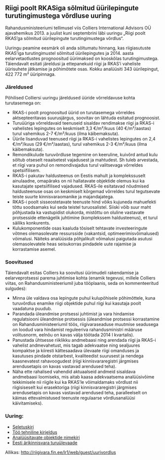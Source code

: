 ## Riigi poolt RKASiga sõlmitud üürilepingute turutingimustega võrdluse uuring

Rahandusministeeriumi tellimusel viis Colliers International Advisors OÜ ajavahemikus 2013. a juulist kuni septembrini läbi uuringu „Riigi poolt RKAS’ga sõlmitud üürilepingute turutingimustega võrdlus“.
 
Uuringu peamine eesmärk oli anda sõltumatu hinnang, kas riigiasutuste RKAS’iga turutingimustel sõlmitud üürilepingutes ja 2014. aasta eelarvetaotlustes prognoositud üürimaksed on kooskõlas turutingimustega. Täiendavalt esitati järeldusi ja ettepanekuid riigi ja RKAS’i vaheliste üürisuhete jätkamise ja põhimõtete osas. Kokku analüüsiti 343 üürilepingut, 422 772 m² üüripinnaga.

### Järeldused

Põhilised Colliersi uuringu järeldused üüride võrreldavuse kohta turutasemega on:

* RKAS-i poolt prognoositud üürid on turutasemega võrreldes aktsepteeritavas suurusjärgus, soovitav on lähtuda esitatud prognoosist.
* Turuüüriga võrreldavaid teenuseid sisaldav rendimakse riigi ja RKAS-i vahelistes lepingutes on keskmiselt 3,3 €/m²/kuus (40 €/m²/aastas) turul vahemikus 2-7 €/m²/kuus (ilma käibemaksuta).
* Üürile lisanduvad teenused riigi ja RKAS-i vahelistes lepingutes on 2,4 €/m²/kuus (29 €/m²/aastas), turul vahemikus 2-3 €/m²/kuus (ilma käibemaksuta).
* Remondikulude turuvõrdluse tegemine on keeruline, kuivõrd antud kulu sõltub otseselt reaalsetest vajadusest ja mahtudest. Sh tuleb arvestada, et riigi vara puhul on remondivajadus turul valitsevaga võrreldes spetsiifilisem.
* RKAS-i pakutav haldusteenus on Eestis mahult ja komplekssuselt ainulaadne, omapäraks on nii hallatavate objektide olemus kui ka kasutajate spetsiifilised vajadused. RKAS-ile esitatavad nõudmised haldusteenuse osas on keskmiselt kõrgemad võrreldes turul tegutsevate teiste suurte kinnisvaraomanike ja majandajatega.
* RKAS-i poolt sisseostetavate teenuste hind võiks kujuneda mahuefekti tõttu soodsamaks kui seda teistel turuosalistel. Siiski võib suur maht põhjustada ka vastupidist olukorda, mistõttu on oluline vastavate protsesside ettenägelik juhtimine (komplekssem haldusteenus), et turul säiliks konkurents.
* Kulukomponentide osas kaaluda tõsiselt tehtavate investeeringute võtmes olemasolevate ressursside (vakantsid, optimeerimisvõimalused) võimalusi. Näiteks analüüsida põhjalikult võimalusi paigutada asutusi olemasolevatele heas seisukorras pindadele uute rajamise ja korrastamise asemel.

### Soovitused

Täiendavalt esitas Colliers ka soovitusi üürimudeli rakendamise ja eelarveprotsessi parema juhtimise kohta (enamik tegevusi, millele Colliers viitas, on Rahandusministeeriumil juba tööplaanis, seda on kommenteeritud sulgudes):

* Minna üle valdava osa lepingute puhul kulupõhisele põhimõttele, kuna turuvõrdlus enamike riigi objektide puhul riigi kui kasutaja poolt vaadatuna puudub.
* Parandada üleandmise protsessi juhtimist ja vara hindamise regulatsiooni üleandmise protsessis (üleandmise protsessi korrastamine on Rahandusministeeriumil töös, riigivaraseaduse muutmise seadusega on loodud vara hindamist reguleeriva rahandusministri määruse volitusnorm, eelnõu on kavas välja töötada 2014 I kvartalis). 
* Panustada ühtsesse riiklikku andmebaasi ning arendada riigi ja RKAS-i vahelist andmevahetust, mis tagab adekvaatse ning sealjuures kompaktse ja kiiresti kättesaadava ülevaate riigi omanduses ja kasutuses pindade otstarbest, kvaliteedist suurusest ja nendega kaasnevatest rahavoogudest (riigi kinnisvararegistri järgmises arendusetapis on kavas vastavad arendused teha). 
* Näha ette rahalised vahendid aktuaalseid andmeid sisaldava andmebaasi loomiseks, mis aitab kaasa adekvaatsema analüüsivõime tekkimisele nii riigile kui ka RKAS’le võimaldamaks võrdlust nii riigisiseselt kui erasektoriga (riigi kinnisvararegistri järgmises arendusetapis on kavas vastavad arendused teha, paralleelselt on käimas ettevalmistused teenuste regulaarse võrdlusanalüüsi käivitamiseks). 

### Uuring:

* [Seletuskiri](https://github.com/kinnisvara/infohaldus/blob/master/uuringud/%C3%BC%C3%BCriv%C3%B5rdlus/2013-10_Rahandusministeerium_Riigi-%C3%BC%C3%BCrilepingute-uuring_L6PPARUANNE_Seletuskiri.pdf)
* [Töö tehniline kirjeldus](https://github.com/kinnisvara/infohaldus/blob/master/uuringud/%C3%BC%C3%BCriv%C3%B5rdlus/2013-10_Rahandusministeerium_Riigi-%C3%BC%C3%BCrilepingute-uuring_L6PPARUANNE_Seletuskiri_Lisa-1_T%C3%B6%C3%B6-tehniline-kirjeldus.pdf)
* [Analüüsitavate objektide nimekiri](https://github.com/kinnisvara/infohaldus/blob/master/uuringud/%C3%BC%C3%BCriv%C3%B5rdlus/2013-10_Rahandusministeerium_Riigi-%C3%BC%C3%BCrilepingute-uuring_L6PPARUANNE_Seletuskiri_Lisa-2_Anal%C3%BC%C3%BCsitavate-objektide-nimekiri.pdf)
* [Eesti ärikinnisvara turuülevaade](https://github.com/kinnisvara/infohaldus/blob/master/uuringud/%C3%BC%C3%BCriv%C3%B5rdlus/2013-10_Rahandusministeerium_Riigi-%C3%BC%C3%BCrilepingute-uuring_L6PPARUANNE_Seletuskiri_Lisa-4_Eesti-%C3%84rikinnisvara-Turu%C3%BClevaade.pdf)

Allikas: http://riigivara.fin.ee/lr1/web/guest/uurivordlus
